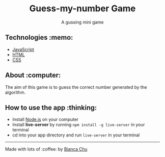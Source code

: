 <h1 align="center">Guess-my-number Game</h1>
<p align="center">A gussing mini game</p>
<h2 tabindex="-1" dir="auto">Technologies :memo:</h2>
<p>
<ul dir="auto">
<li><a href="https://developer.mozilla.org/en-US/docs/Web/JavaScript" rel="nofollow" target="_blank">JavaScript</a></li>
 <li><a href="https://developer.mozilla.org/en-US/docs/Web/HTML" rel="nofollow" target="_blank">HTML</a></li>
 <li><a href="https://developer.mozilla.org/en-US/docs/Web/CSS" rel="nofollow" target="_blank">CSS</a></li>
</ul>
</p>

<h2 tabindex="-1" dir="auto">About :computer:</h2>
<p>
The aim of this game is to guess the correct number generated by the algorithm. 
</p>

<h2 tabindex="-1" dir="auto">How to use the app :thinking:</h2>
<ul dir="auto">
<li>Install <a href="https://nodejs.org/en" rel="nofollow">Node.js</a> on your computer</li>
  <li>Install <b>live-server</b> by running <code>npm install -g live-server</code> in your terminal</li>
<li>cd into your app directory and run <code>live-server</code> in your terminal</li>
</ul>
<hr>
<p dir="auto">Made with lots of :coffee: by <a href="https://www.linkedin.com/in/bianca-chu/" rel="nofollow" target="_blank">Bianca Chu</a>
